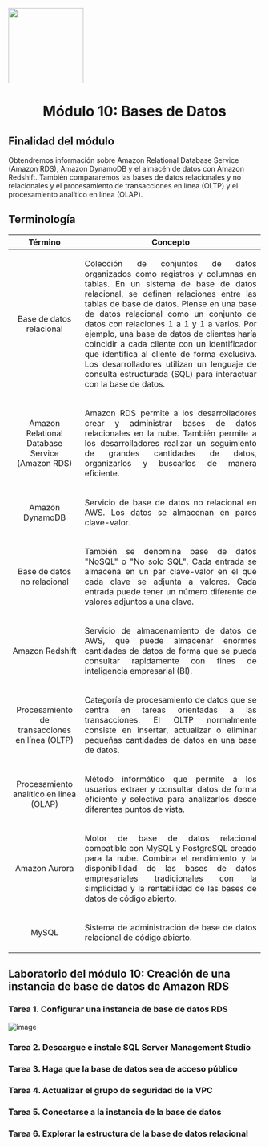 <p align="left">
  <img src="https://semanadelcannabis.cayetano.edu.pe/assets/img/logo-upch.png" width="150">
  <h1 align="center">Módulo 10: Bases de Datos</h1>
</p>

## Finalidad del módulo
Obtendremos información sobre Amazon Relational Database Service (Amazon RDS), Amazon DynamoDB y el almacén de datos con Amazon Redshift. También compararemos las bases de datos relacionales y no relacionales y el procesamiento de transacciones en línea (OLTP) y el procesamiento analítico en línea (OLAP).

## Terminología
| Término  | Concepto  |
| :------------: | :------------: |
| Base de datos relacional  | <p align="justify">Colección de conjuntos de datos organizados como registros y columnas en tablas. En un sistema de base de datos relacional, se definen relaciones entre las tablas de base de datos. Piense en una base de datos relacional como un conjunto de datos con relaciones 1 a 1 y 1 a varios. Por ejemplo, una base de datos de clientes haría coincidir a cada cliente con un identificador que identifica al cliente de forma exclusiva. Los desarrolladores utilizan un lenguaje de consulta estructurada (SQL) para interactuar con la base de datos.</p>  |
| Amazon Relational Database Service (Amazon RDS)  | <p align="justify">Amazon RDS permite a los desarrolladores crear y administrar bases de datos relacionales en la nube. También permite a los desarrolladores realizar un seguimiento de grandes cantidades de datos, organizarlos y buscarlos de manera eficiente.</p>  |
| Amazon DynamoDB  | <p align="justify">Servicio de base de datos no relacional en AWS. Los datos se almacenan en pares clave-valor.</p>  |
| Base de datos no relacional  | <p align="justify">También se denomina base de datos "NoSQL" o "No solo SQL". Cada entrada se almacena en un par clave-valor en el que cada clave se adjunta a valores. Cada entrada puede tener un número diferente de valores adjuntos a una clave.</p>  |
| Amazon Redshift  | <p align="justify">Servicio de almacenamiento de datos de AWS, que puede almacenar enormes cantidades de datos de forma que se pueda consultar rapidamente con fines de inteligencia empresarial (BI).</p>  |
| Procesamiento de transacciones en línea (OLTP)  | <p align="justify">Categoría de procesamiento de datos que se centra en tareas orientadas a las transacciones. El OLTP normalmente consiste en insertar, actualizar o eliminar pequeñas cantidades de datos en una base de datos.</p>  |
| Procesamiento analítico en línea (OLAP)  | <p align="justify">Método informático que permite a los usuarios extraer y consultar datos de forma eficiente y selectiva para analizarlos desde diferentes puntos de vista.</p>  |
| Amazon Aurora  | <p align="justify">Motor de base de datos relacional compatible con MySQL y PostgreSQL creado para la nube. Combina el rendimiento y la disponibilidad de las bases de datos empresariales tradicionales con la simplicidad y la rentabilidad de las bases de datos de código abierto.</p>  |
| MySQL  | <p align="justify">Sistema de administración de base de datos relacional de código abierto.</p>  |

## Laboratorio del módulo 10: Creación de una instancia de base de datos de Amazon RDS
### Tarea 1. Configurar una instancia de base de datos RDS
![image](https://github.com/EdwinJaraOFC/CDRPersonal/assets/150296803/42b3cb17-5f5d-42dc-95c9-e4a1dd60a120)

### Tarea 2. Descargue e instale SQL Server Management Studio

### Tarea 3. Haga que la base de datos sea de acceso público

### Tarea 4. Actualizar el grupo de seguridad de la VPC

### Tarea 5. Conectarse a la instancia de la base de datos

### Tarea 6. Explorar la estructura de la base de datos relacional


